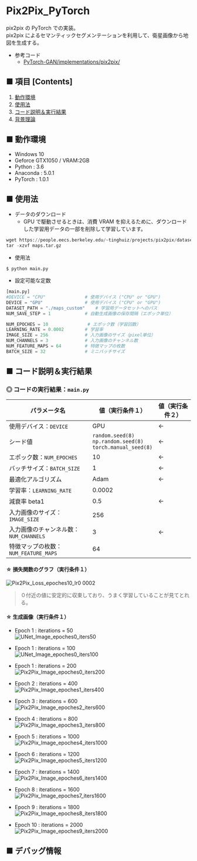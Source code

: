 # Pix2Pix_PyTorch
pix2pix の PyTorch での実装。<br>
pix2pix によるセマンティックセグメンテーションを利用して、衛星画像から地図を生成する。<br>

- 参考コード
    - [PyTorch-GAN/implementations/pix2pix/](https://github.com/eriklindernoren/PyTorch-GAN/tree/master/implementations/pix2pix)


## ■ 項目 [Contents]
1. [動作環境](#動作環境)
1. [使用法](#使用法)
1. [コード説明＆実行結果](#コード説明＆実行結果)
1. [背景理論](https://github.com/Yagami360/My_NoteBook/blob/master/%E6%83%85%E5%A0%B1%E5%B7%A5%E5%AD%A6/%E6%83%85%E5%A0%B1%E5%B7%A5%E5%AD%A6_%E6%A9%9F%E6%A2%B0%E5%AD%A6%E7%BF%92_%E7%94%9F%E6%88%90%E3%83%A2%E3%83%87%E3%83%AB.md#pix2pix)


## ■ 動作環境

- Windows 10
- Geforce GTX1050 / VRAM:2GB
- Python : 3.6
- Anaconda : 5.0.1
- PyTorch : 1.0.1

## ■ 使用法

- データのダウンロード
    - GPU で駆動させるときは、消費 VRAM を抑えるために、ダウンロードした学習用データの一部を削除して学習しています。

```python
wget https://people.eecs.berkeley.edu/~tinghuiz/projects/pix2pix/datasets/maps.tar.gz
tar -xzvf maps.tar.gz
```



- 使用法
```
$ python main.py
```

- 設定可能な定数

```python
[main.py]
#DEVICE = "CPU"               # 使用デバイス ("CPU" or "GPU")
DEVICE = "GPU"                # 使用デバイス ("CPU" or "GPU")
DATASET_PATH = "./maps_custom"    # 学習用データセットへのパス
NUM_SAVE_STEP = 1             # 自動生成画像の保存間隔（エポック単位）

NUM_EPOCHES = 10               # エポック数（学習回数）
LEARNING_RATE = 0.0002        # 学習率
IMAGE_SIZE = 256              # 入力画像のサイズ（pixel単位）
NUM_CHANNELS = 3              # 入力画像のチャンネル数
NUM_FEATURE_MAPS = 64         # 特徴マップの枚数
BATCH_SIZE = 32               # ミニバッチサイズ

```


<a id="コード説明＆実行結果"></a>

## ■ コード説明＆実行結果

### ◎ コードの実行結果：`main.py`

|パラメータ名|値（実行条件１）|値（実行条件２）|
|---|---|---|
|使用デバイス：`DEVICE`|GPU|←|←|
|シード値|`random.seed(8)`<br>`np.random.seed(8)`<br>`torch.manual_seed(8)`|←|
|エポック数：`NUM_EPOCHES`|10|←|
|バッチサイズ：`BATCH_SIZE`|1|←|
|最適化アルゴリズム|Adam|←|
|学習率：`LEARNING_RATE`|0.0002||
|減衰率 beta1|0.5|←|
|入力画像のサイズ：`IMAGE_SIZE`|256||
|入力画像のチャンネル数：`NUM_CHANNELS`|3|←|
|特徴マップの枚数：`NUM_FEATURE_MAPS`|64||

#### ☆ 損失関数のグラフ（実行条件１）
![Pix2Pix_Loss_epoches10_lr0 0002](https://user-images.githubusercontent.com/25688193/57012858-726f0d80-6c43-11e9-8fc0-23c76a5cdff8.png)<br>

> ０付近の値に安定的に収束しており、うまく学習していることが見てとれる。

#### ☆ 生成画像（実行条件１）

- Epoch 1 : iterations = 50<br>
![UNet_Image_epoches0_iters50](https://user-images.githubusercontent.com/25688193/57012140-0a6af800-6c40-11e9-91d1-a5df91f16094.png)<br>

- Epoch 1 : iterations = 100<br>
![UNet_Image_epoches0_iters100](https://user-images.githubusercontent.com/25688193/57012141-0a6af800-6c40-11e9-9189-c58581d357b9.png)<br>

- Epoch 1 : iterations = 200<br>
![Pix2Pix_Image_epoches0_iters200](https://user-images.githubusercontent.com/25688193/57012686-b7467480-6c42-11e9-9fc4-a74f46de0644.png)

- Epoch 2 : iterations = 400<br>
![Pix2Pix_Image_epoches1_iters400](https://user-images.githubusercontent.com/25688193/57012687-b7467480-6c42-11e9-9add-58501730fde6.png)

- Epoch 3 : iterations = 600<br>
![Pix2Pix_Image_epoches2_iters600](https://user-images.githubusercontent.com/25688193/57012688-b7467480-6c42-11e9-9738-5690e664954b.png)

- Epoch 4 : iterations = 800<br>
![Pix2Pix_Image_epoches3_iters800](https://user-images.githubusercontent.com/25688193/57012690-b7df0b00-6c42-11e9-8f9e-5ebe8c8ea117.png)

- Epoch 5 : iterations = 1000<br>
![Pix2Pix_Image_epoches4_iters1000](https://user-images.githubusercontent.com/25688193/57012691-b7df0b00-6c42-11e9-943c-a21eb69c0c54.png)

- Epoch 6 : iterations = 1200<br>
![Pix2Pix_Image_epoches5_iters1200](https://user-images.githubusercontent.com/25688193/57012692-b7df0b00-6c42-11e9-8181-20b87a97b7d2.png)

- Epoch 7 : iterations = 1400<br>
![Pix2Pix_Image_epoches6_iters1400](https://user-images.githubusercontent.com/25688193/57012694-b7df0b00-6c42-11e9-9b48-8a78b1ad5923.png)

- Epoch 8 : iterations = 1600<br>
![Pix2Pix_Image_epoches7_iters1600](https://user-images.githubusercontent.com/25688193/57012695-b877a180-6c42-11e9-8d0c-36a23dcd0093.png)

- Epoch 9 : iterations = 1800<br>
![Pix2Pix_Image_epoches8_iters1800](https://user-images.githubusercontent.com/25688193/57012855-6f741d00-6c43-11e9-94d4-5294e80928ee.png)<br>

- Epoch 10 : iterations = 2000<br>
![Pix2Pix_Image_epoches9_iters2000](https://user-images.githubusercontent.com/25688193/57012854-6edb8680-6c43-11e9-9396-ce0d048fe424.png)<br>


## ■ デバッグ情報
